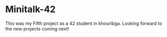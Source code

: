 # Minitalk-42

This was my Fifth project as a 42 student in khouribga. Looking forward to the new projects coming next!
